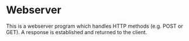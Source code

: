 # Webserver
This is a webserver program which handles HTTP methods (e.g. POST or GET). A response is established and returned to the client.